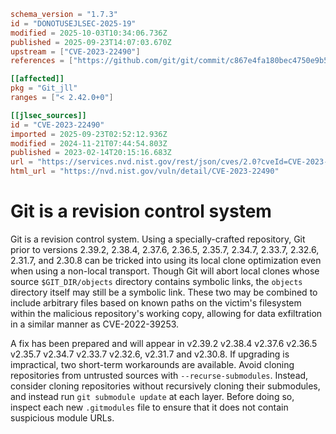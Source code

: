 ```toml
schema_version = "1.7.3"
id = "DONOTUSEJLSEC-2025-19"
modified = 2025-10-03T10:34:06.736Z
published = 2025-09-23T14:07:03.670Z
upstream = ["CVE-2023-22490"]
references = ["https://github.com/git/git/commit/c867e4fa180bec4750e9b54eb10f459030dbebfd", "https://github.com/git/git/security/advisories/GHSA-3wp6-j8xr-qw85", "https://github.com/git/git/security/advisories/GHSA-gw92-x3fm-3g3q", "https://security.gentoo.org/glsa/202312-15", "https://github.com/git/git/commit/c867e4fa180bec4750e9b54eb10f459030dbebfd", "https://github.com/git/git/security/advisories/GHSA-3wp6-j8xr-qw85", "https://github.com/git/git/security/advisories/GHSA-gw92-x3fm-3g3q", "https://security.gentoo.org/glsa/202312-15"]

[[affected]]
pkg = "Git_jll"
ranges = ["< 2.42.0+0"]

[[jlsec_sources]]
id = "CVE-2023-22490"
imported = 2025-09-23T02:52:12.936Z
modified = 2024-11-21T07:44:54.803Z
published = 2023-02-14T20:15:16.683Z
url = "https://services.nvd.nist.gov/rest/json/cves/2.0?cveId=CVE-2023-22490"
html_url = "https://nvd.nist.gov/vuln/detail/CVE-2023-22490"
```

# Git is a revision control system

Git is a revision control system. Using a specially-crafted repository, Git prior to versions 2.39.2, 2.38.4, 2.37.6, 2.36.5, 2.35.7, 2.34.7, 2.33.7, 2.32.6, 2.31.7, and 2.30.8 can be tricked into using its local clone optimization even when using a non-local transport. Though Git will abort local clones whose source `$GIT_DIR/objects` directory contains symbolic links, the `objects` directory itself may still be a symbolic link. These two may be combined to include arbitrary files based on known paths on the victim's filesystem within the malicious repository's working copy, allowing for data exfiltration in a similar manner as CVE-2022-39253.

A fix has been prepared and will appear in v2.39.2 v2.38.4 v2.37.6 v2.36.5 v2.35.7 v2.34.7 v2.33.7 v2.32.6, v2.31.7 and v2.30.8. If upgrading is impractical, two short-term workarounds are available. Avoid cloning repositories from untrusted sources with `--recurse-submodules`. Instead, consider cloning repositories without recursively cloning their submodules, and instead run `git submodule update` at each layer. Before doing so, inspect each new `.gitmodules` file to ensure that it does not contain suspicious module URLs.

